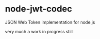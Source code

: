 node-jwt-codec
==============

JSON Web Token implementation for node.js

very much a work in progress still